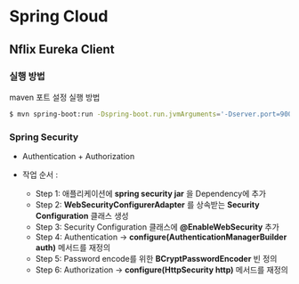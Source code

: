 # Spring Cloud

## Nflix Eureka Client

### 실행 방법

maven 포트 설정 실행 방법

```bash
$ mvn spring-boot:run -Dspring-boot.run.jvmArguments='-Dserver.port=9003'
```

### Spring Security

- Authentication + Authorization

- 작업 순서 :
  - Step 1: 애플리케이션에 __spring security jar__ 을 Dependency에 추가
  - Step 2: __WebSecurityConfigurerAdapter__ 를 상속받는 __Security Configuration__ 클래스 생성
  - Step 3: Security Configuration 클래스에 __@EnableWebSecurity__ 추가
  - Step 4: Authentication → __configure(AuthenticationManagerBuilder auth)__ 메서드를 재정의
  - Step 5: Password encode를 위한 __BCryptPasswordEncoder__ 빈 정의
  - Step 6: Authorization → __configure(HttpSecurity http)__ 메서드를 재정의
